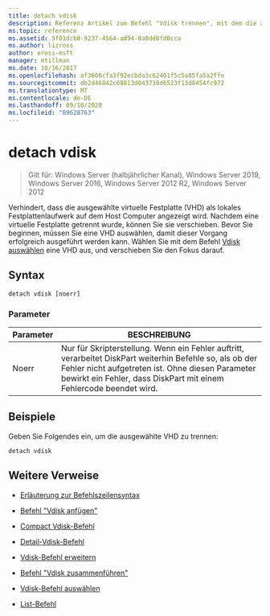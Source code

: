 ```yaml
---
title: detach vdisk
description: Referenz Artikel zum Befehl "Vdisk trennen", mit dem die ausgewählte virtuelle Festplatte (VHD) nicht mehr als lokales Festplattenlaufwerk auf dem Host Computer angezeigt wird.
ms.topic: reference
ms.assetid: 5f01dcb8-9237-4564-ad94-8a8dd0fd0cca
ms.author: lizross
author: eross-msft
manager: mtillman
ms.date: 10/16/2017
ms.openlocfilehash: af3608cfa3f92ecbda3c62401f5c5a85fa5a2ffe
ms.sourcegitcommit: db2d46842c68813d043738d6523f13d8454fc972
ms.translationtype: MT
ms.contentlocale: de-DE
ms.lasthandoff: 09/10/2020
ms.locfileid: "89628763"
---
```

# <a name="detach-vdisk"></a>detach vdisk

> Gilt für: Windows Server (halbjährlicher Kanal), Windows Server 2019, Windows Server 2016, Windows Server 2012 R2, Windows Server 2012

Verhindert, dass die ausgewählte virtuelle Festplatte (VHD) als lokales Festplattenlaufwerk auf dem Host Computer angezeigt wird. Nachdem eine virtuelle Festplatte getrennt wurde, können Sie sie verschieben. Bevor Sie beginnen, müssen Sie eine VHD auswählen, damit dieser Vorgang erfolgreich ausgeführt werden kann. Wählen Sie mit dem Befehl [Vdisk auswählen](select-vdisk.md) eine VHD aus, und verschieben Sie den Fokus darauf.


## <a name="syntax"></a>Syntax

```
detach vdisk [noerr]
```

### <a name="parameters"></a>Parameter

| Parameter | BESCHREIBUNG |
| --------- | ----------- |
| Noerr | Nur für Skripterstellung. Wenn ein Fehler auftritt, verarbeitet DiskPart weiterhin Befehle so, als ob der Fehler nicht aufgetreten ist. Ohne diesen Parameter bewirkt ein Fehler, dass DiskPart mit einem Fehlercode beendet wird. |

## <a name="examples"></a>Beispiele

Geben Sie Folgendes ein, um die ausgewählte VHD zu trennen:

```
detach vdisk
```

## <a name="additional-references"></a>Weitere Verweise

- [Erläuterung zur Befehlszeilensyntax](command-line-syntax-key.md)

- [Befehl "Vdisk anfügen"](attach-vdisk.md)

- [Compact Vdisk-Befehl](compact-vdisk.md)

- [Detail-Vdisk-Befehl](detail-vdisk.md)

- [Vdisk-Befehl erweitern](expand-vdisk.md)

- [Befehl "Vdisk zusammenführen"](merge-vdisk.md)

- [Vdisk-Befehl auswählen](select-vdisk.md)

- [List-Befehl](list.md)
